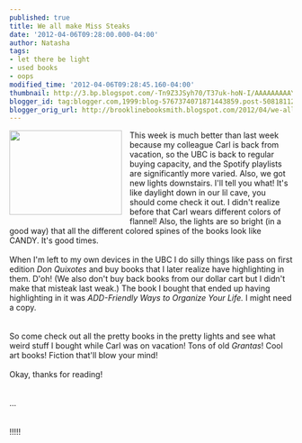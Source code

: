 ```yaml
---
published: true
title: We all make Miss Steaks
date: '2012-04-06T09:28:00.000-04:00'
author: Natasha
tags:
- let there be light
- used books
- oops
modified_time: '2012-04-06T09:28:45.160-04:00'
thumbnail: http://3.bp.blogspot.com/-Tn9Z3JSyh70/T37uk-hoN-I/AAAAAAAAAY4/jUfzz5T5tgQ/s72-c/BSOD.gif
blogger_id: tag:blogger.com,1999:blog-5767374071871443859.post-5081811295157961081
blogger_orig_url: http://brooklinebooksmith.blogspot.com/2012/04/we-all-make-miss-steaks.html
---
```


<a href="http://3.bp.blogspot.com/-Tn9Z3JSyh70/T37uk-hoN-I/AAAAAAAAAY4/jUfzz5T5tgQ/s1600/BSOD.gif" imageanchor="1" style="clear: left; float: left; margin-bottom: 1em; margin-right: 1em;"><img border="0" height="150" src="http://3.bp.blogspot.com/-Tn9Z3JSyh70/T37uk-hoN-I/AAAAAAAAAY4/jUfzz5T5tgQ/s200/BSOD.gif" width="200" /></a>This week is much better than last week because my colleague Carl is back from vacation, so the UBC is back to regular buying capacity, and the Spotify playlists are significantly more varied. Also, we got new lights downstairs. I'll tell you what! It's like daylight down in our lil cave, you should come check it out. I didn't realize before that Carl wears different colors of flannel! Also, the lights are so bright (in a good way) that all the different colored spines of the books look like CANDY. It's good times.<br /><br />When I'm left to my own devices in the UBC I do silly things like pass on first edition <i>Don Quixotes</i> and buy books that I later realize have highlighting in them. D'oh! (We also don't buy back books from our dollar cart but I didn't make that misteak last weak.) The book I bought that ended up having highlighting in it was&nbsp;<i>ADD-Friendly Ways to Organize Your Life.&nbsp;</i>I might need a copy<i>.</i><br /><i><br /></i><br />So come check out all the pretty books in the pretty lights and see what weird stuff I bought while Carl was on vacation! Tons of old <i>Grantas</i>! Cool art books! Fiction that'll blow your mind!<br /><br />Okay, thanks for reading!<br /><br /><br />...<br /><br /><br />!!!!!
